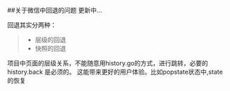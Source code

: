 ##关于微信中回退的问题
更新中...

回退其实分两种：
> - 层级的回退 
> - 快照的回退

项目中页面的层级关系，不能随意用history.go的方式，进行跳转，必要的history.back 是必须的。
这能带来更好的用户体验。比如popstate状态中,state的恢复